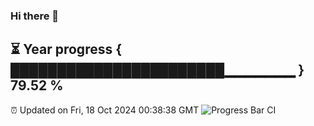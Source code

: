 ### Hi there 👋
⏳ Year progress { ███████████████████████▁▁▁▁▁▁▁ } 79.52 %
---
⏰ Updated on Fri, 18 Oct 2024 00:38:38 GMT
![Progress Bar CI](https://github.com/Moyi321/Moyi321/workflows/Progress%20Bar%20CI/badge.svg)
